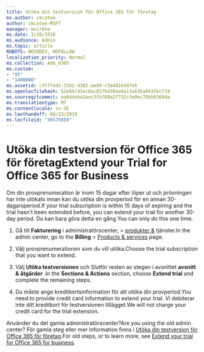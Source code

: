 ```yaml
---
title: Utöka din testversion för Office 365 för företag
ms.author: cmcatee
author: cmcatee-MSFT
manager: mnirkhe
ms.date: 3/20/2018
ms.audience: Admin
ms.topic: article
ROBOTS: NOINDEX, NOFOLLOW
localization_priority: Normal
ms.collection: Adm_O365
ms.custom:
- "95"
- "1400006"
ms.assetid: c3fffed1-33b2-4382-ae99-c3a4816497e6
ms.openlocfilehash: 52e65c95ec8ac0176d30ae8a13a62ba843fbcf34
ms.sourcegitcommit: ea64deba1eec3fb768a2f732cfe0ec79bb03694a
ms.translationtype: MT
ms.contentlocale: sv-SE
ms.lasthandoff: 08/23/2019
ms.locfileid: "36575659"
---
```

# <a name="extend-your-trial-for-office-365-for-business"></a><span data-ttu-id="0711b-102">Utöka din testversion för Office 365 för företag</span><span class="sxs-lookup"><span data-stu-id="0711b-102">Extend your Trial for Office 365 for Business</span></span>

<span data-ttu-id="0711b-103">Om din provprenumeration är inom 15 dagar efter löper ut och prövningen har inte utökats innan kan du utöka din provperiod för en annan 30-dagarsperiod.</span><span class="sxs-lookup"><span data-stu-id="0711b-103">If your trial subscription is within 15 days of expiring and the trial hasn't been extended before, you can extend your trial for another 30-day period.</span></span> <span data-ttu-id="0711b-104">Du kan bara göra detta en gång.</span><span class="sxs-lookup"><span data-stu-id="0711b-104">You can only do this one time.</span></span>
  
1. <span data-ttu-id="0711b-105">Gå till **Fakturering** i administratörscenter, \> [produkter &](https://go.microsoft.com/fwlink/p/?linkid=842054) tjänster.</span><span class="sxs-lookup"><span data-stu-id="0711b-105">In the admin center, go to the **Billing** \> [Products & services](https://go.microsoft.com/fwlink/p/?linkid=842054) page.</span></span>

2. <span data-ttu-id="0711b-106">Välj provprenumerationen som du vill utöka.</span><span class="sxs-lookup"><span data-stu-id="0711b-106">Choose the trial subscription that you want to extend.</span></span>

3. <span data-ttu-id="0711b-107">Välj **Utöka testversionen** och Slutför resten av stegen i avsnittet **avsnitt & åtgärder** .</span><span class="sxs-lookup"><span data-stu-id="0711b-107">In the **Sections & Actions** section, choose **Extend trial** and complete the remaining steps.</span></span>

4. <span data-ttu-id="0711b-108">Du måste ange kreditkortsinformation för att utöka din provperiod.</span><span class="sxs-lookup"><span data-stu-id="0711b-108">You need to provide credit card information to extend your trial.</span></span> <span data-ttu-id="0711b-109">Vi debiterar inte ditt kreditkort för testversionen tillägget.</span><span class="sxs-lookup"><span data-stu-id="0711b-109">We will not charge your credit card for the trial extension.</span></span>

<span data-ttu-id="0711b-110">Använder du det gamla administratörscenter?</span><span class="sxs-lookup"><span data-stu-id="0711b-110">Are you using the old admin center?</span></span> <span data-ttu-id="0711b-111">För gamla steg eller mer information finns i [Utöka din testversion för Office 365 för företag](https://docs.microsoft.com/office365/admin/subscriptions-and-billing/extend-your-trial).</span><span class="sxs-lookup"><span data-stu-id="0711b-111">For old steps, or to learn more, see [Extend your trial for Office 365 for business](https://docs.microsoft.com/office365/admin/subscriptions-and-billing/extend-your-trial).</span></span>
